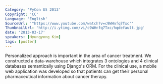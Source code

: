 ```yaml
---
Category: 'PyCon US 2013'
Copyright: 'CC'
Language: 'English'
SourceUrl: '"https://www.youtube.com/watch?v=c9WHnfq7Txc"'
ThumbnailUrl: 'http://i.ytimg.com/vi/c9WHnfq7Txc/hqdefault.jpg'
date: '2013-03-17'
speakers: [Hyungyong Kim]
tags: [poster]
---
```

Personalized approach is important in the area of cancer treatment.  We constructed a data-warehouse which integrates 3 ontologies and 4 clinical databases semantically using Django's ORM. For the clinical use, a mobile web application was developed so that patients can get their personal pharmaceutical information about cancer therapy.